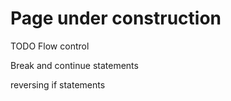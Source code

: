# Page under construction

TODO Flow control

Break and continue statements

reversing if statements